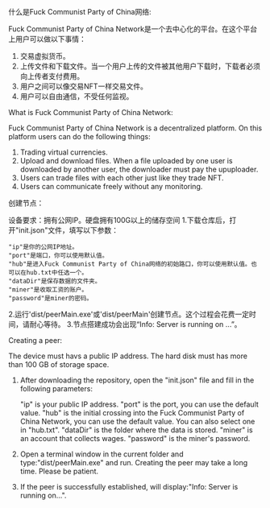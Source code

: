 什么是Fuck Communist Party of China网络:

Fuck Communist Party of China Network是一个去中心化的平台。在这个平台上用户可以做以下事情：

1. 交易虚拟货币。
2. 上传文件和下载文件。当一个用户上传的文件被其他用户下载时，下载者必须向上传者支付费用。
3. 用户之间可以像交易NFT一样交易文件。
4. 用户可以自由通信，不受任何监视。

What is Fuck Communist Party of China Network:

Fuck Communist Party of China Network is a decentralized platform. On this platform users can do the following things:
1. Trading virtual currencies.
2. Upload and download files. When a file uploaded by one user is downloaded by another user, the downloader must pay the upuploader.
3. Users can trade files with each other just like they trade NFT.
4. Users can communicate freely without any monitoring.

创建节点：

设备要求：拥有公网IP。硬盘拥有100G以上的储存空间
1.下载仓库后，打开"init.json"文件，填写以下参数：

    "ip"是你的公网IP地址。
    "port"是端口，你可以使用默认值。
    "hub"是进入Fuck Communist Party of China网络的初始路口，你可以使用默认值。也可以在hub.txt中任选一个。
    "dataDir"是保存数据的文件夹。
    "miner"是收取工资的账户。
    "password"是miner的密码。
    
2.运行'dist/peerMain.exe'或'dist/peerMain'创建节点。这个过程会花费一定时间，请耐心等待。
3.节点搭建成功会出现“Info: Server is running on ...”。

Creating a peer:

The device must havs a public IP address. The hard disk must has more than 100 GB of storage space.

1. After downloading the repository, open the "init.json" file and fill in the following parameters:
   
    "ip" is your public IP address.
    "port" is the port, you can use the default value.
    "hub" is the initial crossing into the Fuck Communist Party of China Network, you can use the default value. You can also select one in "hub.txt".
    "dataDir" is the folder where the data is stored.
    "miner" is an account that collects wages.
    "password" is the miner's password.
   
3. Open a terminal window in the current folder and type:"dist/peerMain.exe" and run. Creating the peer may take a long time. Please be patient.
4. If the peer is successfully established, will display:"Info: Server is running on...".
